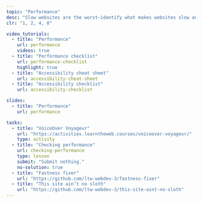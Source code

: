 ```yaml
---
topic: "Performance"
desc: "Slow websites are the worst—identify what makes websites slow and how to fix the problems."
clr: "1, 2, 4, 8"

video_tutorials:
  - title: "Performance"
    url: performance
    videos: true
  - title: "Performance checklist"
    url: performance-checklist
    highlight: true
  - title: "Accessibility cheat sheet"
    url: accessibility-cheat-sheet
  - title: "Accessibility checklist"
    url: accessibility-checklist

slides:
  - title: "Performance"
    url: performance

tasks:
  - title: "VoiceOver Voyageur"
    url: "https://activities.learntheweb.courses/voiceover-voyageur/"
    type: activity
  - title: "Checking performance"
    url: checking-performance
    type: lesson
    submit: "Submit nothing."
    no-solution: true
  - title: "Fastness fixer"
    url: "https://github.com/ltw-webdev-3/fastness-fixer"
  - title: "This site ain’t no sloth"
    url: "https://github.com/ltw-webdev-3/this-site-aint-no-sloth"
---
```

